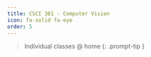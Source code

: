 ```yaml
---
title: CSCI 381 - Computer Vision
icon: fa-solid fa-eye
order: 5
---
```


> Individual classes @ home
{: .prompt-tip }

